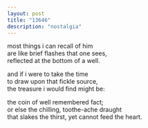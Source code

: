 ```yaml
---
layout: post
title: "13646"
description: "nostalgia"
---
```


most things i can recall of him <br>
are like brief flashes that one sees, <br>
reflected at the bottom of a well.

and if i were to take the time <br>
to draw upon that fickle source, <br>
the treasure i would find might be:

the coin of well remembered fact; <br>
or else the chilling, toothe-ache draught <br>
that slakes the thirst, yet cannot feed the heart.
